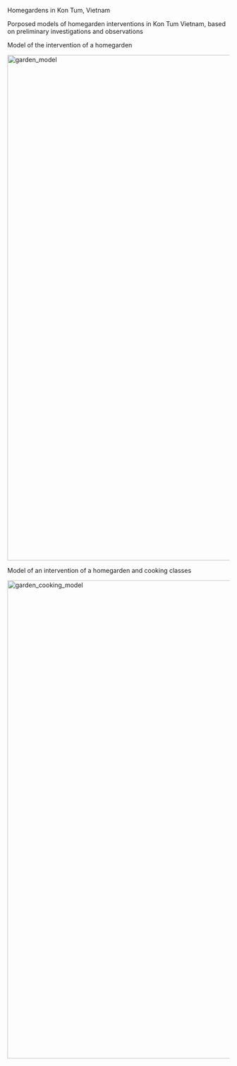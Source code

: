 Homegardens in Kon Tum, Vietnam

Porposed models of homegarden interventions in Kon Tum Vietnam, based on preliminary investigations and observations

Model of the intervention of a homegarden

<img width="1145" alt="garden_model" src="https://github.com/CWWhitney/kon_tum_homegardens/assets/19190662/c063dfc2-676e-4267-aca5-192e842c20f4">

Model of an intervention of a homegarden and cooking classes

<img width="1083" alt="garden_cooking_model" src="https://github.com/CWWhitney/kon_tum_homegardens/assets/19190662/0a3f0d94-d3e9-48a9-bcf0-0650ed216975">



